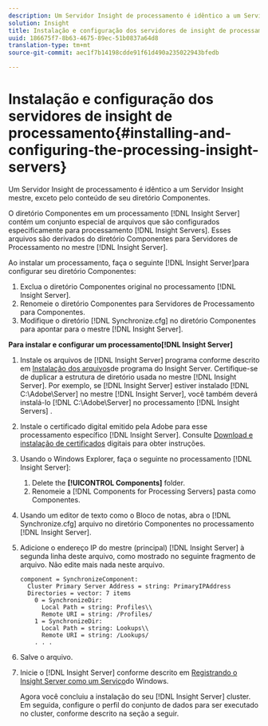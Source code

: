 ```yaml
---
description: Um Servidor Insight de processamento é idêntico a um Servidor Insight mestre, exceto pelo conteúdo de seu diretório Componentes.
solution: Insight
title: Instalação e configuração dos servidores de insight de processamento
uuid: 186675f7-8b63-4675-89ec-51b0837a64d8
translation-type: tm+mt
source-git-commit: aec1f7b14198cdde91f61d490a235022943bfedb

---
```



# Instalação e configuração dos servidores de insight de processamento{#installing-and-configuring-the-processing-insight-servers}

Um Servidor Insight de processamento é idêntico a um Servidor Insight mestre, exceto pelo conteúdo de seu diretório Componentes.

O diretório Componentes em um processamento [!DNL Insight Server] contém um conjunto especial de arquivos que são configurados especificamente para processamento [!DNL Insight Servers]. Esses arquivos são derivados do diretório Componentes para Servidores de Processamento no mestre [!DNL Insight Server].

Ao instalar um processamento, faça o seguinte [!DNL Insight Server]para configurar seu diretório Componentes:

1. Exclua o diretório Componentes original no processamento [!DNL Insight Server].
1. Renomeie o diretório Componentes para Servidores de Processamento para Componentes.
1. Modifique o diretório [!DNL Synchronize.cfg] no diretório Componentes para apontar para o mestre [!DNL Insight Server].

**Para instalar e configurar um processamento[!DNL Insight Server]**

1. Instale os arquivos de [!DNL Insight Server] programa conforme descrito em [Instalação dos arquivos](../../../../../../home/c-inst-svr/c-install-ins-svr/t-install-proc-inst-svr-dpu/t-install-prgm-files.md#task-1e6251fd39714186baa40d38f23d0088)de programa do Insight Server. Certifique-se de duplicar a estrutura de diretório usada no mestre [!DNL Insight Server]. Por exemplo, se [!DNL Insight Server] estiver instalado [!DNL C:\Adobe\Server] no mestre [!DNL Insight Server], você também deverá instalá-lo [!DNL C:\Adobe\Server] no processamento [!DNL Insight Servers] .
1. Instale o certificado digital emitido pela Adobe para esse processamento específico [!DNL Insight Server]. Consulte [Download e instalação de certificados](../../../../../../home/c-inst-svr/c-install-ins-svr/t-install-proc-inst-svr-dpu/c-dnld-dgtl-cert/c-dnld-dgtl-cert.md#concept-4f79c240492f4e52b6375b4b3bbefa17) digitais para obter instruções.
1. Usando o Windows Explorer, faça o seguinte no processamento [!DNL Insight Server]:

   1. Delete the **[!UICONTROL Components]** folder.
   1. Renomeie a [!DNL Components for Processing Servers] pasta como Componentes.

1. Usando um editor de texto como o Bloco de notas, abra o [!DNL Synchronize.cfg] arquivo no diretório Componentes no processamento [!DNL Insight Server].
1. Adicione o endereço IP do mestre (principal) [!DNL Insight Server] à segunda linha deste arquivo, como mostrado no seguinte fragmento de arquivo. Não edite mais nada neste arquivo.

   ```
   component = SynchronizeComponent:
     Cluster Primary Server Address = string: PrimaryIPAddress
     Directories = vector: 7 items
       0 = SynchronizeDir:
         Local Path = string: Profiles\\
         Remote URI = string: /Profiles/
       1 = SynchronizeDir:
         Local Path = string: Lookups\\
         Remote URI = string: /Lookups/
       . . .
   ```

1. Salve o arquivo.
1. Inicie o [!DNL Insight Server] conforme descrito em [Registrando o Insight Server como um Serviço](../../../../../../home/c-inst-svr/c-install-ins-svr/t-install-proc-inst-svr-dpu/c-reg-wdws-svc.md#concept-f2c7aa891d544a2595aa01d0d796a540)do Windows.

   Agora você concluiu a instalação do seu [!DNL Insight Server] cluster. Em seguida, configure o perfil do conjunto de dados para ser executado no cluster, conforme descrito na seção a seguir.

